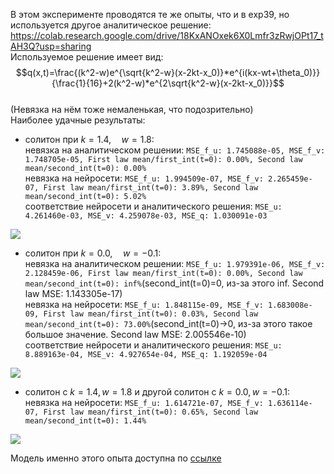 В этом эксперименте проводятся те же опыты, что и в exp39, но используется другое аналитическое решение:  
<https://colab.research.google.com/drive/18KxANOxek6X0Lmfr3zRwjOPt17_tAH3Q?usp=sharing>  
Используемое решение имеет вид:  
$$q(x,t)=\frac{(k^2-w)e^{\sqrt{k^2-w}(x-2kt-x_0)}*e^{i(kx-wt+\theta_0)}}{\frac{1}{16}+2(k^2-w)*e^{2\sqrt{k^2-w}(x-2kt-x_0)}}$$  
(Невязка на нём тоже немаленькая, что подозрительно)  
Наиболее удачные результаты:  
* солитон при $k=1.4,\quad w=1.8$:  
невязка на аналитическом решении: `MSE_f_u: 1.745088e-05, MSE_f_v: 1.748705e-05, First law mean/first_int(t=0): 0.00%, Second law mean/second_int(t=0): 0.00%`  
невязка на нейросети: `MSE_f_u: 1.994509e-07, MSE_f_v: 2.265459e-07, First law mean/first_int(t=0): 3.89%, Second law mean/second_int(t=0): 5.02%`  
соответствие нейросети и аналитического решения:  `MSE_u: 4.261460e-03, MSE_v: 4.259078e-03, MSE_q: 1.030091e-03`  
<img src="https://github.com/mikhakuv/PINNs/blob/main/pictures/exp40_results_1.png">  

* солитон при $k=0.0,\quad w=-0.1$:  
невязка на аналитическом решении: `MSE_f_u: 1.979391e-06, MSE_f_v: 2.128459e-06, First law mean/first_int(t=0): 0.00%, Second law mean/second_int(t=0): inf%`(second_int(t=0)=0, из-за этого inf. Second law MSE: 1.143305e-17)  
невязка на нейросети: `MSE_f_u: 1.848115e-09, MSE_f_v: 1.683008e-09, First law mean/first_int(t=0): 0.03%, Second law mean/second_int(t=0): 73.00%`(second_int(t=0)->0, из-за этого такое большое значение. Second law MSE: 2.005546e-10)  
соответствие нейросети и аналитического решения: `MSE_u: 8.889163e-04, MSE_v: 4.927654e-04, MSE_q: 1.192059e-04`  
<img src="https://github.com/mikhakuv/PINNs/blob/main/pictures/exp40_results_2.png">  

* солитон с $k=1.4, w=1.8$ и другой солитон с $k=0.0, w=-0.1$:  
невязка на нейросети: `MSE_f_u: 1.614721e-07, MSE_f_v: 1.636114e-07, First law mean/first_int(t=0): 0.65%, Second law mean/second_int(t=0): 1.44%`  
<img src="https://github.com/mikhakuv/PINNs/blob/main/pictures/exp40_results_3.png">

Модель именно этого опыта доступна по [ссылке](https://github.com/mikhakuv/PINNs/blob/main/models/model_40.pth)  
